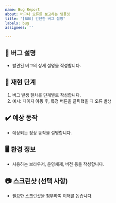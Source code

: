 ```yaml
---
name: Bug Report
about: 버그나 오류를 보고하는 템플릿
title: "[BUG] 간단한 버그 설명"
labels: bug
assignees: ''

---
```


## 🐛 버그 설명
- 발견된 버그의 상세 설명을 작성합니다.

## 🚨 재현 단계
1. 버그 발생 절차를 단계별로 작성합니다.
2. 예시: 페이지 이동 후, 특정 버튼을 클릭했을 때 오류 발생

## ✔️ 예상 동작
- 예상되는 정상 동작을 설명합니다.

## 🖥️ 환경 정보
- 사용하는 브라우저, 운영체제, 버전 등을 작성합니다.

## 📷 스크린샷 (선택 사항)
- 필요한 스크린샷을 첨부하여 이해를 돕습니다.
